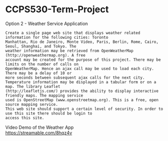# CCPS530-Term-Project
Option 2 - Weather Service Application


    Create a single page web site that displays weather related information for the following cities: Toronto
    Manhattan, Rio de Janeiro, Monte Video, Paris, Berlin, Rome, Cairo, Seoul, Shanghai, and Tokyo. The
    weather information may be retrieved from OpenWeatherMap (http://openweathermap.org). A free
    account may be created for the purpose of this project. There may be limits on the number of calls on
    OpenWeatherMap. Hence an ajax call may be used to load each city. There may be a delay of 10 or
    more seconds between subsequent ajax calls for the next city.
    Temperature information may be displayed in a tabular form or on a map. The library Leaflet
    (http://leafletjs.com/) provides the ability to display interactive friendly maps. The mapping service
    used is OpenStreetMap (www.openstreetmap.org). This is a free, open source mapping service.
    This web site should support a certain level of security. In order to use this site there should be login to
    access this site.

Video Demo of the Weather App\
https://streamable.com/8hqz4v

